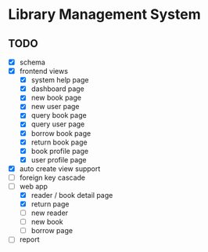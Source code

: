 # Library Management System

## TODO

- [x] schema
- [x] frontend views
    * [x] system help page
    * [x] dashboard page
    * [x] new book page
    * [x] new user page
    * [x] query book page
    * [x] query user page
    * [x] borrow book page
    * [x] return book page
    * [x] book profile page
    * [x] user profile page
- [x] auto create view support
- [ ] foreign key cascade
- [ ] web app
    * [x] reader / book detail page
    * [x] return page
    * [ ] new reader
    * [ ] new book
    * [ ] borrow page
- [ ] report
